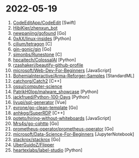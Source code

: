 # 2022-05-19

1. [CodeEditApp/CodeEdit](https://github.com/CodeEditApp/CodeEdit "CodeEdit App for macOS – Elevate your code editing experience. Open source, free forever.") [Swift]
2. [HibiKier/zhenxun_bot](https://github.com/HibiKier/zhenxun_bot "基于 Nonebot2 和 go-cqhttp 开发，以 postgresql 作为数据库，非常可爱的绪山真寻bot") 
3. [newpanjing/gofound](https://github.com/newpanjing/gofound "GoFound GoLang Full text search go语言全文检索引擎 基于平衡二叉树+正排索引、倒排索引实现 可支持亿级数据，毫秒级查询。 使用简单，使用http接口，任何系统都可以使用。") [Go]
4. [0xAX/linux-insides](https://github.com/0xAX/linux-insides "A little bit about a linux kernel") [Python]
5. [cilium/tetragon](https://github.com/cilium/tetragon "eBPF-based Security Observability and Runtime Enforcement") [C]
6. [gin-gonic/gin](https://github.com/gin-gonic/gin "Gin is a HTTP web framework written in Go (Golang). It features a Martini-like API with much better performance -- up to 40 times faster. If you need smashing performance, get yourself some Gin.") [Go]
7. [simonbs/Runestone](https://github.com/simonbs/Runestone "📝 Performant plain text editor for iOS with syntax highlighting, line numbers, invisible characters and much more.") [C]
8. [hpcaitech/ColossalAI](https://github.com/hpcaitech/ColossalAI "Colossal-AI: A Unified Deep Learning System for Big Model Era") [Python]
9. [rzashakeri/beautify-github-profile](https://github.com/rzashakeri/beautify-github-profile "This repository helps you to have a more beautiful and attractive github profile, and you can access a complete set of tools and guides for beautifying your github profile. 🪄 ⭐") 
10. [microsoft/Web-Dev-For-Beginners](https://github.com/microsoft/Web-Dev-For-Beginners "24 Lessons, 12 Weeks, Get Started as a Web Developer") [JavaScript]
11. [BohemiaInteractive/Arma-Reforger-Samples](https://github.com/BohemiaInteractive/Arma-Reforger-Samples "Modding Samples") [StandardML]
12. [catchorg/Catch2](https://github.com/catchorg/Catch2 "A modern, C++-native, test framework for unit-tests, TDD and BDD - using C++14, C++17 and later (C++11 support is in v2.x branch, and C++03 on the Catch1.x branch)") [C++]
13. [ossu/computer-science](https://github.com/ossu/computer-science "🎓 Path to a free self-taught education in Computer Science!") 
14. [PatrikH0lop/malware_showcase](https://github.com/PatrikH0lop/malware_showcase "Understand the nature of malicious software with practical examples in Python.") [Python]
15. [jackfrued/Python-100-Days](https://github.com/jackfrued/Python-100-Days "Python - 100天从新手到大师") [Python]
16. [liyupi/sql-generator](https://github.com/liyupi/sql-generator "🔨 用 JSON 来生成结构化的 SQL 语句，基于 Vue3 + TypeScript + Vite + Ant Design + MonacoEditor 实现，项目简单（重逻辑轻页面）、适合练手~") [Vue]
17. [evrone/go-clean-template](https://github.com/evrone/go-clean-template "Clean Architecture template for Golang services") [Go]
18. [anhkgg/SuperRDP](https://github.com/anhkgg/SuperRDP "Super RDPWrap") [C++]
19. [poteto/hiring-without-whiteboards](https://github.com/poteto/hiring-without-whiteboards "⭐️ Companies that don't have a broken hiring process") [JavaScript]
20. [Mrs4s/go-cqhttp](https://github.com/Mrs4s/go-cqhttp "cqhttp的golang实现，轻量、原生跨平台.") [Go]
21. [prometheus-operator/prometheus-operator](https://github.com/prometheus-operator/prometheus-operator "Prometheus Operator creates/configures/manages Prometheus clusters atop Kubernetes") [Go]
22. [microsoft/Data-Science-For-Beginners](https://github.com/microsoft/Data-Science-For-Beginners "10 Weeks, 20 Lessons, Data Science for All!") [JupyterNotebook]
23. [stackrox/stackrox](https://github.com/stackrox/stackrox "The StackRox Kubernetes Security Platform performs a risk analysis of the container environment, delivers visibility and runtime alerts, and provides recommendations to proactively improve security by hardening the environment.") [Go]
24. [UberGuidoZ/Flipper](https://github.com/UberGuidoZ/Flipper "Playground (and dump) of stuff I make or modify for the Flipper Zero") 
25. [heartexlabs/label-studio](https://github.com/heartexlabs/label-studio "Label Studio is a multi-type data labeling and annotation tool with standardized output format") [Python]

